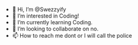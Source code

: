 - 👋 Hi, I’m @Swezzyify
- 👀 I’m interested in Coding! 
- 🌱 I’m currently learning Coding. 
- 💞️ I’m looking to collaborate on no.
- 📫 How to reach me dont or I will call the police

<!---
Swezzyify/Swezzyify is a ✨ special ✨ repository because its `README.md` (this file) appears on your GitHub profile.
You can click the Preview link to take a look at your changes.
--->
